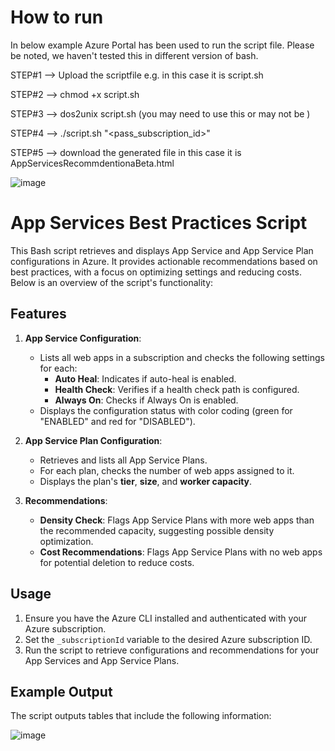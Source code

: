 
# How to run

In below example Azure Portal has been used to run the script file. Please be noted, we haven't tested this in different version of bash.

STEP#1 --> Upload the scriptfile e.g. in this case it is script.sh

STEP#2 --> chmod +x script.sh

STEP#3 --> dos2unix script.sh  (you may need to use this or may not be )

STEP#4 --> ./script.sh "<pass_subscription_id>"

STEP#5 --> download the generated file in this case it is AppServicesRecommdentionaBeta.html

![image](https://github.com/user-attachments/assets/be024096-88e3-420a-bbe7-05292c9601a6)


# App Services Best Practices Script

This Bash script retrieves and displays App Service and App Service Plan configurations in Azure. It provides actionable recommendations based on best practices, with a focus on optimizing settings and reducing costs. Below is an overview of the script's functionality:

## Features

1. **App Service Configuration**:
   - Lists all web apps in a subscription and checks the following settings for each:
     - **Auto Heal**: Indicates if auto-heal is enabled.
     - **Health Check**: Verifies if a health check path is configured.
     - **Always On**: Checks if Always On is enabled.
   - Displays the configuration status with color coding (green for "ENABLED" and red for "DISABLED").

2. **App Service Plan Configuration**:
   - Retrieves and lists all App Service Plans.
   - For each plan, checks the number of web apps assigned to it.
   - Displays the plan's **tier**, **size**, and **worker capacity**.
   
3. **Recommendations**:
   - **Density Check**: Flags App Service Plans with more web apps than the recommended capacity, suggesting possible density optimization.
   - **Cost Recommendations**: Flags App Service Plans with no web apps for potential deletion to reduce costs.

## Usage

1. Ensure you have the Azure CLI installed and authenticated with your Azure subscription.
2. Set the `_subscriptionId` variable to the desired Azure subscription ID.
3. Run the script to retrieve configurations and recommendations for your App Services and App Service Plans.

## Example Output

The script outputs tables that include the following information:

![image](https://github.com/user-attachments/assets/ad402659-b37e-4c3b-8f30-6c263b3fc55b)


